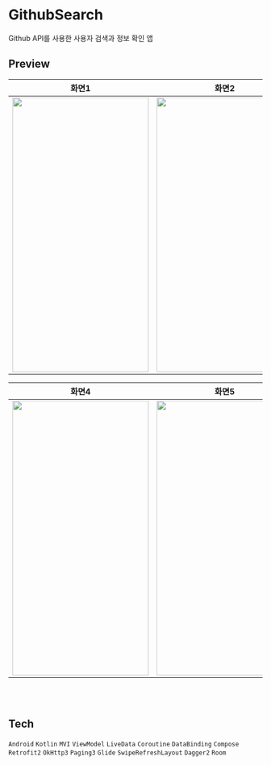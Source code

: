 # GithubSearch
Github API를 사용한 사용자 검색과 정보 확인 앱 <br>


## Preview

| 화면1 | 화면2 | 화면3 |
|:-------------------------:|:-------------------------:|:-------------------------:|
|<img src = "https://user-images.githubusercontent.com/47595801/167285988-a7a86dba-f269-4b6d-927a-9dad8bba417b.jpg" width="270" height="545">|<img src = "https://user-images.githubusercontent.com/47595801/167285996-8edf1bc9-12e9-47ae-88d2-a0309c7bb646.jpg" width="270" height="545">|<img src = "https://user-images.githubusercontent.com/47595801/167285994-ae7e49a0-a84f-40b1-a9da-664ddc63be9d.jpg" width="270" height="545">|

| 화면4 | 화면5 | 화면6 |
|:-------------------------:|:-------------------------:|:-------------------------:|
|<img src = "https://user-images.githubusercontent.com/47595801/167285976-ded876da-f9cc-4841-8715-b72b18b04dcb.jpg" width="270" height="545">|<img src = "https://user-images.githubusercontent.com/47595801/150273929-c5f29b26-cb55-4820-8653-f5d844953161.jpg" width="270" height="545">|<img src = "https://user-images.githubusercontent.com/47595801/167285997-e5758aba-c238-4747-b0e3-17db47946545.jpg" width="270" height="545">|

<br><br>
## Tech
`Android` `Kotlin` `MVI` `ViewModel` `LiveData` `Coroutine` `DataBinding` `Compose` `Retrofit2` `OkHttp3` `Paging3` `Glide` `SwipeRefreshLayout` `Dagger2` `Room` 
